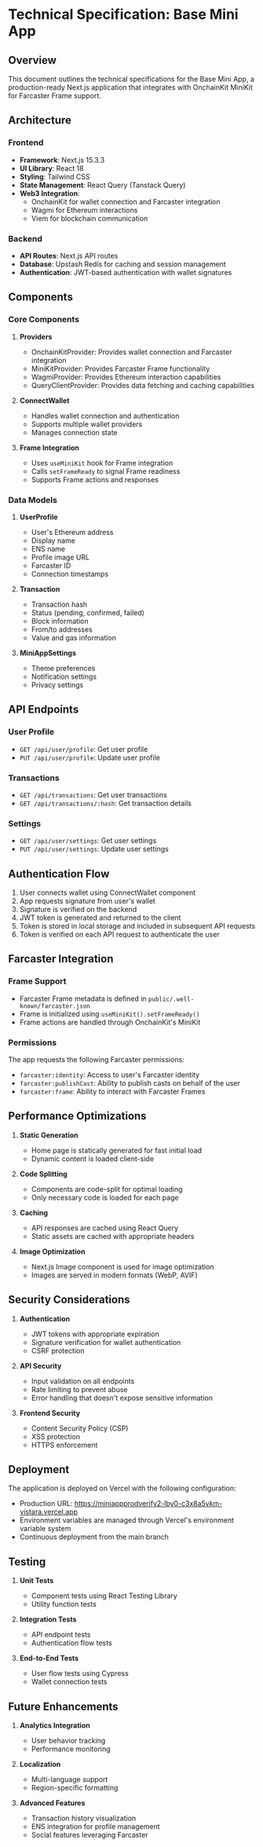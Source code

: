 # Technical Specification: Base Mini App

## Overview

This document outlines the technical specifications for the Base Mini App, a production-ready Next.js application that integrates with OnchainKit MiniKit for Farcaster Frame support.

## Architecture

### Frontend

- **Framework**: Next.js 15.3.3
- **UI Library**: React 18
- **Styling**: Tailwind CSS
- **State Management**: React Query (Tanstack Query)
- **Web3 Integration**: 
  - OnchainKit for wallet connection and Farcaster integration
  - Wagmi for Ethereum interactions
  - Viem for blockchain communication

### Backend

- **API Routes**: Next.js API routes
- **Database**: Upstash Redis for caching and session management
- **Authentication**: JWT-based authentication with wallet signatures

## Components

### Core Components

1. **Providers**
   - OnchainKitProvider: Provides wallet connection and Farcaster integration
   - MiniKitProvider: Provides Farcaster Frame functionality
   - WagmiProvider: Provides Ethereum interaction capabilities
   - QueryClientProvider: Provides data fetching and caching capabilities

2. **ConnectWallet**
   - Handles wallet connection and authentication
   - Supports multiple wallet providers
   - Manages connection state

3. **Frame Integration**
   - Uses `useMiniKit` hook for Frame integration
   - Calls `setFrameReady` to signal Frame readiness
   - Supports Frame actions and responses

### Data Models

1. **UserProfile**
   - User's Ethereum address
   - Display name
   - ENS name
   - Profile image URL
   - Farcaster ID
   - Connection timestamps

2. **Transaction**
   - Transaction hash
   - Status (pending, confirmed, failed)
   - Block information
   - From/to addresses
   - Value and gas information

3. **MiniAppSettings**
   - Theme preferences
   - Notification settings
   - Privacy settings

## API Endpoints

### User Profile

- `GET /api/user/profile`: Get user profile
- `PUT /api/user/profile`: Update user profile

### Transactions

- `GET /api/transactions`: Get user transactions
- `GET /api/transactions/:hash`: Get transaction details

### Settings

- `GET /api/user/settings`: Get user settings
- `PUT /api/user/settings`: Update user settings

## Authentication Flow

1. User connects wallet using ConnectWallet component
2. App requests signature from user's wallet
3. Signature is verified on the backend
4. JWT token is generated and returned to the client
5. Token is stored in local storage and included in subsequent API requests
6. Token is verified on each API request to authenticate the user

## Farcaster Integration

### Frame Support

- Farcaster Frame metadata is defined in `public/.well-known/farcaster.json`
- Frame is initialized using `useMiniKit().setFrameReady()`
- Frame actions are handled through OnchainKit's MiniKit

### Permissions

The app requests the following Farcaster permissions:
- `farcaster:identity`: Access to user's Farcaster identity
- `farcaster:publishCast`: Ability to publish casts on behalf of the user
- `farcaster:frame`: Ability to interact with Farcaster Frames

## Performance Optimizations

1. **Static Generation**
   - Home page is statically generated for fast initial load
   - Dynamic content is loaded client-side

2. **Code Splitting**
   - Components are code-split for optimal loading
   - Only necessary code is loaded for each page

3. **Caching**
   - API responses are cached using React Query
   - Static assets are cached with appropriate headers

4. **Image Optimization**
   - Next.js Image component is used for image optimization
   - Images are served in modern formats (WebP, AVIF)

## Security Considerations

1. **Authentication**
   - JWT tokens with appropriate expiration
   - Signature verification for wallet authentication
   - CSRF protection

2. **API Security**
   - Input validation on all endpoints
   - Rate limiting to prevent abuse
   - Error handling that doesn't expose sensitive information

3. **Frontend Security**
   - Content Security Policy (CSP)
   - XSS protection
   - HTTPS enforcement

## Deployment

The application is deployed on Vercel with the following configuration:
- Production URL: https://miniappprodverify2-lby0-c3x8a5vkm-vistara.vercel.app
- Environment variables are managed through Vercel's environment variable system
- Continuous deployment from the main branch

## Testing

1. **Unit Tests**
   - Component tests using React Testing Library
   - Utility function tests

2. **Integration Tests**
   - API endpoint tests
   - Authentication flow tests

3. **End-to-End Tests**
   - User flow tests using Cypress
   - Wallet connection tests

## Future Enhancements

1. **Analytics Integration**
   - User behavior tracking
   - Performance monitoring

2. **Localization**
   - Multi-language support
   - Region-specific formatting

3. **Advanced Features**
   - Transaction history visualization
   - ENS integration for profile management
   - Social features leveraging Farcaster
